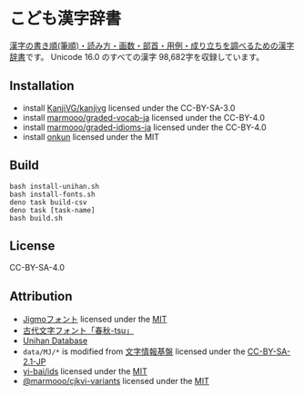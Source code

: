 # こども漢字辞書

[漢字の書き順(筆順)・読み方・画数・部首・用例・成り立ちを調べるための漢字辞書](https://marmooo.github.io/kanji-dict/)です。
Unicode 16.0 のすべての漢字 98,682字を収録しています。

## Installation

- install [KanjiVG/kanjivg](https://github.com/KanjiVG/kanjivg) licensed under
  the CC-BY-SA-3.0
- install [marmooo/graded-vocab-ja](https://github.com/marmooo/graded-vocab-ja)
  licensed under the CC-BY-4.0
- install
  [marmooo/graded-idioms-ja](https://github.com/marmooo/graded-idioms-ja)
  licensed under the CC-BY-4.0
- install [onkun](https://github.com/marmooo/onkun) licensed under the MIT

## Build

```
bash install-unihan.sh
bash install-fonts.sh
deno task build-csv
deno task [task-name]
bash build.sh
```

## License

CC-BY-SA-4.0

## Attribution

- [Jigmoフォント](https://github.com/kamichikoichi/jigmo) licensed under the
  [MIT](https://github.com/kamichikoichi/jigmo/blob/main/README.md)
- [古代文字フォント「春秋-tsu」](http://www.tarojiro.co.jp/kanji/shunju-tsu/)
- [Unihan Database](https://www.unicode.org/Public/UCD/latest/ucd/Unihan.zip)
- `data/MJ/*` is modified from [文字情報基盤](https://moji.or.jp/mojikiban/)
  licensed under the
  [CC-BY-SA-2.1-JP](http://creativecommons.org/licenses/by-sa/2.1/jp/)
- [yi-bai/ids](https://github.com/yi-bai/ids) licensed under the
  [MIT](https://github.com/yi-bai/ids/blob/main/LICENSE)
- [@marmooo/cjkvi-variants](https://github.com/marmooo/cjkvi-variants) licensed
  under the [MIT](https://github.com/marmooo/cjkvi-variants/blob/master/LICENSE)

